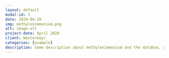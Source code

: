 ```yaml
---
layout: default
modal-id: 1
date: 2020-04-20
img: methylenimmonium.png
alt: image-alt
project-date: April 2020
client: Westermayr
categories: [example]
description: Some description about methylenimmonium and the databse, and what excited state chemistry this molecule shows ...
---
```

